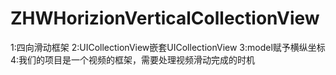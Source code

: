 # ZHWHorizionVerticalCollectionView
1:四向滑动框架
2:UICollectionView嵌套UICollectionView
3:model赋予横纵坐标
4:我们的项目是一个视频的框架，需要处理视频滑动完成的时机
